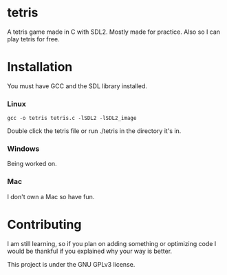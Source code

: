# tetris
A tetris game made in C with SDL2. Mostly made for practice. Also so I can play tetris for free.
# Installation
You must have GCC and the SDL library installed.
### Linux
```gcc -o tetris tetris.c -lSDL2 -lSDL2_image```

Double click the tetris file or run ./tetris in the directory it's in.
### Windows
Being worked on.
### Mac
I don't own a Mac so have fun.
# Contributing
I am still learning, so if you plan on adding something or optimizing code I would be thankful if you explained why your way is better.

This project is under the GNU GPLv3 license.
